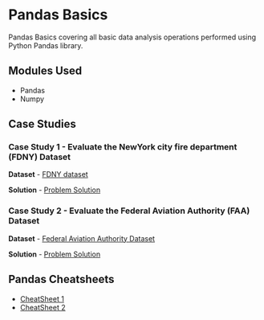 # Pandas Basics

Pandas Basics covering all basic data analysis operations performed using Python Pandas library.

## Modules Used

- Pandas
- Numpy

## Case Studies

### Case Study 1 - Evaluate the NewYork city fire department (FDNY) Dataset

**Dataset** - [FDNY dataset](https://github.com/Rahul1097/Data-Science-with-Python/blob/master/Pandas/FDNY.csv)

**Solution** - [Problem Solution](https://github.com/Rahul1097/Data-Science-with-Python/blob/master/Pandas/Evaluate%20the%20NewYork%20city%20fire%20department%20(FDNY)%20Dataset.ipynb)


### Case Study 2 - Evaluate the Federal Aviation Authority (FAA) Dataset

**Dataset** - [Federal Aviation Authority Dataset](https://github.com/Rahul1097/Data-Science-with-Python/blob/master/Pandas/faa_ai_prelim.csv)

**Solution** - [Problem Solution](https://github.com/Rahul1097/Data-Science-with-Python/blob/master/Pandas/Evaluate%20the%20Federal%20Aviation%20Authority%20(FAA)%20Dataset.ipynb)

## Pandas Cheatsheets

- [CheatSheet 1](https://github.com/Rahul1097/Data-Science-with-Python/blob/master/Pandas/Pandas_Python_Cheat_Sheet_1.pdf)
- [CheatSheet 2](https://github.com/Rahul1097/Data-Science-with-Python/blob/master/Pandas/Pandas_Python_Cheat_Sheet_2.pdf)
